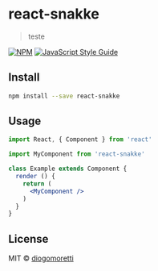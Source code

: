 # react-snakke

> teste

[![NPM](https://img.shields.io/npm/v/react-snakke.svg)](https://www.npmjs.com/package/react-snakke) [![JavaScript Style Guide](https://img.shields.io/badge/code_style-standard-brightgreen.svg)](https://standardjs.com)

## Install

```bash
npm install --save react-snakke
```

## Usage

```jsx
import React, { Component } from 'react'

import MyComponent from 'react-snakke'

class Example extends Component {
  render () {
    return (
      <MyComponent />
    )
  }
}
```

## License

MIT © [diogomoretti](https://github.com/diogomoretti)
